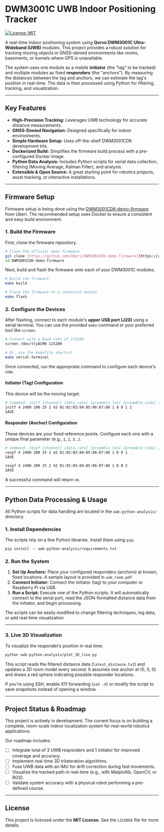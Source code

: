 # DWM3001C UWB Indoor Positioning Tracker

[![License: MIT](https://img.shields.io/badge/License-MIT-yellow.svg)](https://opensource.org/licenses/MIT)

A real-time indoor positioning system using **Qorvo DWM3001C Ultra-Wideband (UWB)** modules. This project provides a robust solution for tracking moving objects in GNSS-denied environments like rooms, basements, or tunnels where GPS is unavailable.

The system uses one module as a mobile **initiator** (the "tag" to be tracked) and multiple modules as fixed **responders** (the "anchors"). By measuring the distances between the tag and anchors, we can estimate the tag's position in real-time. The data is then processed using Python for filtering, tracking, and visualization.


---

## Key Features

-   **High-Precision Tracking:** Leverages UWB technology for accurate distance measurements.
-   **GNSS-Denied Navigation:** Designed specifically for indoor environments.
-   **Simple Hardware Setup:** Uses off-the-shelf DWM3001CDK development kits.
-   **Dockerized Build:** Simplifies the firmware build process with a pre-configured Docker image.
-   **Python Data Analysis:** Includes Python scripts for serial data collection, filtering (Moving Average, Kalman Filter), and analysis.
-   **Extensible & Open Source:** A great starting point for robotics projects, asset tracking, or interactive installations.

---

## Firmware Setup

Firmware setup is being done using the [DWM3001CDK-demo-firmware](https://github.com/Uberi/DWM3001CDK-demo-firmware) from Uberi. The recommended setup uses Docker to ensure a consistent and easy build environment.

### 1. Build the Firmware

First, clone the firmware repository.

```bash
# Clone the official demo firmware
git clone [https://github.com/Uberi/DWM3001CDK-demo-firmware](https://github.com/Uberi/DWM3001CDK-demo-firmware)
cd DWM3001CDK-demo-firmware
```

Next, build and flash the firmware onto each of your DWM3001C modules.

```bash
# Build the firmware
make build

# Flash the firmware to a connected module
make flash
```

### 2. Configure the Devices

After flashing, connect to each module's **upper USB port (J20)** using a serial terminal. You can use the provided `make` command or your preferred tool like `screen`.

```bash
# Connect with a baud rate of 115200
screen /dev/ttyACM0 115200

# Or, use the makefile shortcut
make serial-terminal
```

Once connected, run the appropriate command to configure each device's role.

#### **Initiator (Tag) Configuration**

This device will be the moving target.

```bash
# Command: initf [channel] [data_rate] [preamble_len] [preamble_code] [sfd_mode] [pan_id] [device_id] [slot_period] [ranging_period] [tx_power] [num_responders]
initf 4 2400 200 25 2 42 01:02:03:04:05:06:07:08 1 0 0 1 2
SAVE
```

#### **Responder (Anchor) Configuration**

These devices are your fixed reference points. Configure each one with a unique final parameter (e.g., `1`, `2`, `3`...).

```bash
# Command: respf [channel] [data_rate] [preamble_len] [preamble_code] [sfd_mode] [pan_id] [device_id] [slot_period] [ranging_period] [tx_power] [responder_slot]
respf 4 2400 200 25 2 42 01:02:03:04:05:06:07:08 1 0 0 1
SAVE

respf 4 2400 200 25 2 42 01:02:03:04:05:06:07:08 1 0 0 2
SAVE
```

A successful command will return `ok`.

---

## Python Data Processing & Usage

All Python scripts for data handling are located in the `uwb-python-analysis/` directory.

### 1. Install Dependencies

The scripts rely on a few Python libraries. Install them using `pip`:

```bash
pip install -r uwb-python-analysis/requirements.txt
```

### 2. Run the System

1.  **Set Up Anchors:** Place your configured responders (anchors) at known, fixed locations. A sample layout is provided in `uwb_room.pdf`.
2.  **Connect Initiator:** Connect the initiator (tag) to your computer or Raspberry Pi via USB.
3.  **Run a Script:** Execute one of the Python scripts. It will automatically connect to the serial port, read the JSON-formatted distance data from the initiator, and begin processing.

The scripts can be easily modified to change filtering techniques, log data, or add real-time visualization.

---

### 3. Live 3D Visualization

To visualize the responder’s position in real time:

```bash
python uwb-python-analysis/plot_3D_live.py
```

This script reads the filtered distance data (`latest_distance.txt`) and updates a 3D room model every second. It assumes one anchor at (0, 0, 0) and draws a red sphere indicating possible responder locations.

If you're using SSH, enable X11 forwarding (`ssh -X`) or modify the script to save snapshots instead of opening a window.

---

## Project Status & Roadmap

This project is actively in development. The current focus is on building a complete, room-scale indoor localization system for real-world robotics applications.

Our roadmap includes:

-   [ ] Integrate total of 3 UWB responders and 1 initiator for improved coverage and accuracy.
-   [ ] Implement real-time 3D trilateration algorithms.
-   [ ] Fuse UWB data with an IMU for drift correction during fast movements.
-   [ ] Visualize the tracked path in real-time (e.g., with Matplotlib, OpenCV, or ROS).
-   [ ] Validate system accuracy with a physical robot performing a pre-defined course.

---

## License

This project is licensed under the **MIT License**. See the `LICENSE` file for more details.

